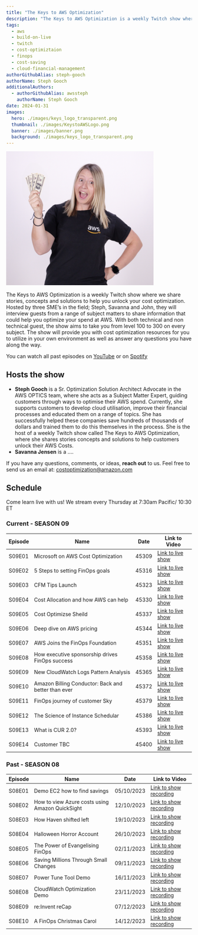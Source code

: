 ```yaml
---
title: "The Keys to AWS Optimization"
description: "The Keys to AWS Optimization is a weekly Twitch show where we share stories, concepts and solutions to help you unlock your cost optimization. Hosted by three SME’s in the field; Steph, Savanna and John, they will interview guests from a range of subject matters to share information that could help you optimize your spend at AWS. With both technical and non technical guest, the show aims to take you from level 100 to 300 on every subject. The show will provide you with cost optimization resources for you to utilize in your own environment as well as answer any questions you have along the way." 
tags:
  - aws
  - build-on-live
  - twitch
  - cost-optimiztaion
  - finops
  - cost-saving
  - cloud-financial-management
authorGithubAlias: steph-gooch
authorName: Steph Gooch
additionalAuthors: 
  - authorGithubAlias: awssteph
    authorName: Steph Gooch
date: 2024-01-31
images:
  hero: ./images/keys_logo_transparent.png
  thumbnail: ./images/KeystoAWSLogo.png
  banner: ./images/banner.png
  background: ./images/keys_logo_transparent.png
---
```



<img src="images/save_money.png" width="400">

The Keys to AWS Optimization is a weekly Twitch show where we share stories, concepts and solutions to help you unlock your cost optimization. Hosted by three SME’s in the field; Steph, Savanna and John, they will interview guests from a range of subject matters to share information that could help you optimize your spend at AWS. With both technical and non technical guest, the show aims to take you from level 100 to 300 on every subject. The show will provide you with cost optimization resources for you to utilize in your own environment as well as answer any questions you have along the way.


You can watch all past episodes on [YouTube](https://www.youtube.com/@TheKeystoAWSOptimization) or on [Spotify]()


## Hosts the show

- **Steph Gooch** is a Sr. Optimization Solution Architect Advocate in the AWS OPTICS team, where she acts as a Subject Matter Expert, guiding customers through ways to optimise their AWS spend. Currently, she supports customers to develop cloud utilisation, improve their financial processes and educated them on a range of topics. She has successfully helped these companies save hundreds of thousands of dollars and trained them to do this themselves in the process. She is the host of a weekly Twitch show called The Keys to AWS Optimization, where she shares stories concepts and solutions to help customers unlock their AWS Costs.
- **Savanna Jensen** is a ....

If you have any questions, comments, or ideas, **reach out** to us. Feel free to send us an email at: [costoptimization@amazon.com](mailto:costoptimization@amazon.com)

## Schedule

Come learn live with us! We stream every Thursday at 7:30am Pacific/ 10:30 ET

### Current - SEASON 09

| Episode | Name | Date  | Link to Video
|--|--|--|--|
| S09E01 | Microsoft on AWS Cost Optimization | 45309 | [Link to live show](https://twitch.tv/aws) 
| S09E02 | 5 Steps to setting FinOps goals | 45316 | [Link to live show](https://twitch.tv/aws) 
| S09E03 | CFM Tips Launch | 45323 | [Link to live show](https://twitch.tv/aws) 
| S09E04 | Cost Allocation and how AWS can help | 45330 | [Link to live show](https://twitch.tv/aws) 
| S09E05 | Cost Optimizse Sheild | 45337 | [Link to live show](https://twitch.tv/aws) 
| S09E06 | Deep dive on AWS pricing | 45344 | [Link to live show](https://twitch.tv/aws) 
| S09E07 | AWS Joins the FinOps Foundation | 45351 | [Link to live show](https://twitch.tv/aws) 
| S09E08 | How executive sponsorship drives FinOps success | 45358 | [Link to live show](https://twitch.tv/aws) 
| S09E09 | New CloudWatch Logs Pattern Analysis | 45365 | [Link to live show](https://twitch.tv/aws) 
| S09E10 | Amazon Billing Conductor: Back and better than ever | 45372 | [Link to live show](https://twitch.tv/aws) 
| S09E11 | FinOps journey of customer Sky | 45379 | [Link to live show](https://twitch.tv/aws) 
| S09E12 | The Science of Instance Schedular | 45386 | [Link to live show](https://twitch.tv/aws) 
| S09E13 | What is CUR 2.0? | 45393 | [Link to live show](https://twitch.tv/aws) 
| S09E14 | Customer TBC | 45400 | [Link to live show](https://twitch.tv/aws) 

### Past - SEASON 08

| Episode | Name | Date  | Link to Video
|--|--|--|--|
| S08E01 | Demo EC2 how to find savings | 05/10/2023 | [Link to show recording](https://www.youtube.com/@TheKeystoAWSOptimization) 
| S08E02 | How to view Azure costs using Amazon QuickSight | 12/10/2023 | [Link to show recording](https://www.youtube.com/@TheKeystoAWSOptimization) 
| S08E03 | How Haven shifted left | 19/10/2023 | [Link to show recording](https://www.youtube.com/@TheKeystoAWSOptimization) 
| S08E04 | Halloween Horror Account | 26/10/2023 | [Link to show recording](https://www.youtube.com/@TheKeystoAWSOptimization) 
| S08E05 | The Power of Evangelising FinOps | 02/11/2023 | [Link to show recording](https://www.youtube.com/@TheKeystoAWSOptimization) 
| S08E06 | Saving Millions Through Small Changes  | 09/11/2023 | [Link to show recording](https://www.youtube.com/@TheKeystoAWSOptimization) 
| S08E07 | Power Tune Tool Demo  | 16/11/2023 | [Link to show recording](https://www.youtube.com/@TheKeystoAWSOptimization) 
| S08E08 | CloudWatch Optimization Demo | 23/11/2023 | [Link to show recording](https://www.youtube.com/@TheKeystoAWSOptimization) 
| S08E09 | re:Invent reCap | 07/12/2023 | [Link to show recording](https://www.youtube.com/@TheKeystoAWSOptimization) 
| S08E10 | A FinOps Christmas Carol | 14/12/2023 | [Link to show recording](https://www.youtube.com/@TheKeystoAWSOptimization) 
